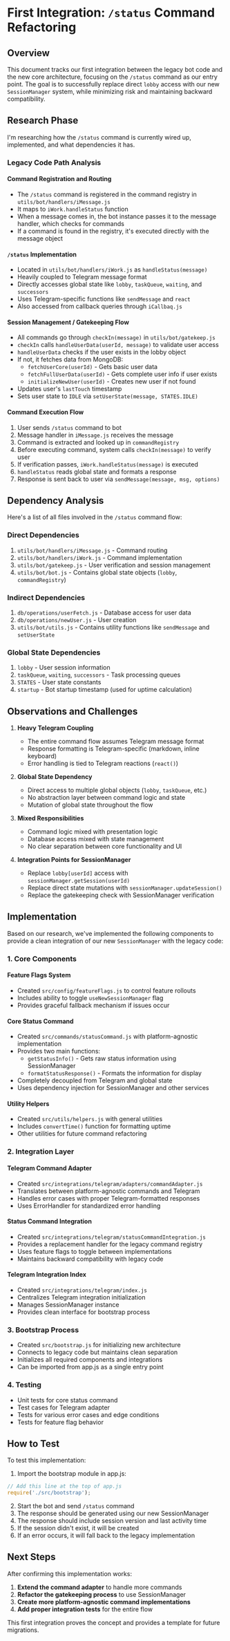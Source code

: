 # First Integration: `/status` Command Refactoring

## Overview
This document tracks our first integration between the legacy bot code and the new core architecture, focusing on the `/status` command as our entry point. The goal is to successfully replace direct `lobby` access with our new `SessionManager` system, while minimizing risk and maintaining backward compatibility.

## Research Phase
I'm researching how the `/status` command is currently wired up, implemented, and what dependencies it has.

### Legacy Code Path Analysis

#### Command Registration and Routing
- The `/status` command is registered in the command registry in `utils/bot/handlers/iMessage.js`
- It maps to `iWork.handleStatus` function
- When a message comes in, the bot instance passes it to the message handler, which checks for commands
- If a command is found in the registry, it's executed directly with the message object

#### `/status` Implementation
- Located in `utils/bot/handlers/iWork.js` as `handleStatus(message)`
- Heavily coupled to Telegram message format
- Directly accesses global state like `lobby`, `taskQueue`, `waiting`, and `successors`
- Uses Telegram-specific functions like `sendMessage` and `react`
- Also accessed from callback queries through `iCallbaq.js`

#### Session Management / Gatekeeping Flow
- All commands go through `checkIn(message)` in `utils/bot/gatekeep.js` 
- `checkIn` calls `handleUserData(userId, message)` to validate user access
- `handleUserData` checks if the user exists in the lobby object
- If not, it fetches data from MongoDB:
  - `fetchUserCore(userId)` - Gets basic user data
  - `fetchFullUserData(userId)` - Gets complete user info if user exists
  - `initializeNewUser(userId)` - Creates new user if not found
- Updates user's `lastTouch` timestamp
- Sets user state to `IDLE` via `setUserState(message, STATES.IDLE)`

#### Command Execution Flow
1. User sends `/status` command to bot
2. Message handler in `iMessage.js` receives the message
3. Command is extracted and looked up in `commandRegistry`
4. Before executing command, system calls `checkIn(message)` to verify user
5. If verification passes, `iWork.handleStatus(message)` is executed
6. `handleStatus` reads global state and formats a response
7. Response is sent back to user via `sendMessage(message, msg, options)`

## Dependency Analysis
Here's a list of all files involved in the `/status` command flow:

### Direct Dependencies
1. `utils/bot/handlers/iMessage.js` - Command routing
2. `utils/bot/handlers/iWork.js` - Command implementation
3. `utils/bot/gatekeep.js` - User verification and session management
4. `utils/bot/bot.js` - Contains global state objects (`lobby`, `commandRegistry`)

### Indirect Dependencies
1. `db/operations/userFetch.js` - Database access for user data
2. `db/operations/newUser.js` - User creation
3. `utils/bot/utils.js` - Contains utility functions like `sendMessage` and `setUserState`

### Global State Dependencies
1. `lobby` - User session information
2. `taskQueue`, `waiting`, `successors` - Task processing queues
3. `STATES` - User state constants
4. `startup` - Bot startup timestamp (used for uptime calculation)

## Observations and Challenges

1. **Heavy Telegram Coupling**
   - The entire command flow assumes Telegram message format
   - Response formatting is Telegram-specific (markdown, inline keyboard)
   - Error handling is tied to Telegram reactions (`react()`)

2. **Global State Dependency**
   - Direct access to multiple global objects (`lobby`, `taskQueue`, etc.)
   - No abstraction layer between command logic and state
   - Mutation of global state throughout the flow

3. **Mixed Responsibilities**
   - Command logic mixed with presentation logic
   - Database access mixed with state management
   - No clear separation between core functionality and UI

4. **Integration Points for SessionManager**
   - Replace `lobby[userId]` access with `sessionManager.getSession(userId)`
   - Replace direct state mutations with `sessionManager.updateSession()`
   - Replace the gatekeeping check with SessionManager verification

## Implementation

Based on our research, we've implemented the following components to provide a clean integration of our new `SessionManager` with the legacy code:

### 1. Core Components

#### Feature Flags System
- Created `src/config/featureFlags.js` to control feature rollouts
- Includes ability to toggle `useNewSessionManager` flag
- Provides graceful fallback mechanism if issues occur

#### Core Status Command
- Created `src/commands/statusCommand.js` with platform-agnostic implementation
- Provides two main functions:
  - `getStatusInfo()` - Gets raw status information using SessionManager
  - `formatStatusResponse()` - Formats the information for display
- Completely decoupled from Telegram and global state
- Uses dependency injection for SessionManager and other services

#### Utility Helpers
- Created `src/utils/helpers.js` with general utilities
- Includes `convertTime()` function for formatting uptime
- Other utilities for future command refactoring

### 2. Integration Layer

#### Telegram Command Adapter
- Created `src/integrations/telegram/adapters/commandAdapter.js`
- Translates between platform-agnostic commands and Telegram
- Handles error cases with proper Telegram-formatted responses
- Uses ErrorHandler for standardized error handling

#### Status Command Integration
- Created `src/integrations/telegram/statusCommandIntegration.js`
- Provides a replacement handler for the legacy command registry
- Uses feature flags to toggle between implementations
- Maintains backward compatibility with legacy code

#### Telegram Integration Index
- Created `src/integrations/telegram/index.js`
- Centralizes Telegram integration initialization
- Manages SessionManager instance
- Provides clean interface for bootstrap process

### 3. Bootstrap Process

- Created `src/bootstrap.js` for initializing new architecture
- Connects to legacy code but maintains clean separation
- Initializes all required components and integrations
- Can be imported from app.js as a single entry point

### 4. Testing

- Unit tests for core status command
- Test cases for Telegram adapter
- Tests for various error cases and edge conditions
- Tests for feature flag behavior

## How to Test

To test this implementation:

1. Import the bootstrap module in app.js:
```javascript
// Add this line at the top of app.js
require('./src/bootstrap');
```

2. Start the bot and send `/status` command
3. The response should be generated using our new SessionManager
4. The response should include session version and last activity time
5. If the session didn't exist, it will be created
6. If an error occurs, it will fall back to the legacy implementation

## Next Steps

After confirming this implementation works:

1. **Extend the command adapter** to handle more commands
2. **Refactor the gatekeeping process** to use SessionManager
3. **Create more platform-agnostic command implementations**
4. **Add proper integration tests** for the entire flow

This first integration proves the concept and provides a template for future migrations. 